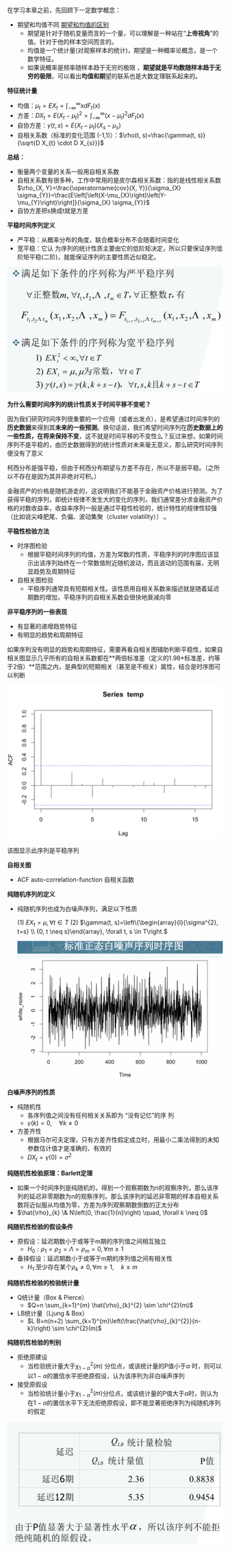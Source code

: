 在学习本章之前，先回顾下一定数学概念：

* 期望和均值不同  [期望和均值的区别](https://zhuanlan.zhihu.com/p/34150914)
  * 期望是针对于随机变量而言的一个量，可以理解是一种站在“**上帝视角**”的值。针对于他的样本空间而言的。
  * 均值是一个统计量(对观察样本的统计)，期望是一种概率论概念，是一个数学特征。
  * 如果说概率是频率随样本趋于无穷的极限 ，**期望就是平均数随样本趋于无穷的极限**，可以看出**均值和期**望的联系也是大数定理联系起来的。



**特征统计量**

* 均值：$\mu_{t}=E X_{t}=\int_{-\infty}^{\infty} x d F_{t}(x)$
* 方差：$D X_{t}=E\left(X_{t}-\mu_{t}\right)^{2}=\int_{-\infty}^{\infty}\left(x-\mu_{t}\right)^{2} d F_{t}(x)$
* 自协方差：$\gamma(t, s)=E\left(X_{t}-\mu_{t}\right)\left(X_{s}-\mu_{s}\right)$
* 自相关系数（标准的变化范围 (-1,1)）：$\rho(t, s)=\frac{\gamma(t, s)}{\sqrt{D X_{t} \cdot D X_{s}}}$

**总结：**

* 衡量两个变量的关系一般用自相关系数
* 自相关系数有很多种，工作中常用的是皮尔森相关系数：指的是线性相关系数 $\rho_{X, Y}=\frac{\operatorname{cov}(X, Y)}{\sigma_{X} \sigma_{Y}}=\frac{E\left[\left(X-\mu_{X}\right)\left(Y-\mu_{Y}\right)\right]}{\sigma_{X} \sigma_{Y}}$
* 自协方差把s换成t就是方差

**平稳时间序列定义**

* 严平稳：从概率分布的角度，联合概率分布不会随着时间变化
* 宽平稳：它认 为序列的统计性质主要由它的低阶矩决定，所以只要保证序列低阶矩平稳(二阶)，就能保证序列的主要性质近似稳定。

![image-20190928102851626](../img/image-20190928102851626.png)

**为什么需要时间序列的统计性质关于时间平移不变呢？**

因为我们研究时间序列很重要的一个应用（或者出发点），是希望通过时间序列的**历史数据**来得到其**未来的一些预测**。换句话说，我们希望时间序列在**历史数据上的一些性质，在将来保持不变**，这不就是时间平移的不变性么？反过来想，如果时间序列不是平稳的，由历史数据得到的统计性质对未来毫无意义，那么研究时间序列便没有了意义

柯西分布是强平稳，但由于柯西分布期望与方差不存在，所以不是弱平稳。（之所以不存在是因为其并非绝对可积。）



金融资产的价格是随机游走的，这说明我们不能基于金融资产价格进行预测。为了获得平稳的序列，即统计规律不发生大的变化的序列，我们通常差分求金融资产价格的对数收益率，收益率序列一般是通过平稳性检验的，统计特性的规律性较强（比如说尖峰肥尾、负偏、波动集聚（cluster volatility））.。



**平稳性检验方法**

* 时序图检验
  * 根据平稳时间序列的均值，方差为常数的性质，平稳序列的时序图应该显示出该序列始终在一个常数值附近随机波动，而且波动的范围有届，无明显趋势及周期特征
* 自相关图检验
  * 平稳序列通常具有短期相关性。该性质用自相关系数来描述就是随着延迟期数的增加，平稳序列的自相关系数会很快地衰减向零



**非平稳序列的一些表现**

* 有显著的递增趋势特征
* 有明显的趋势和周期特征



如果序列没有明显的趋势和周期特征，需要再看自相关图辅助判断平稳性，如果自相关图显示几乎所有的自相关系数都在**两倍标准差（定义的1.98*标准差，约等于2倍）**范围之内，是典型的短期相关（甚至是不相关）属性，结合是时序图可以判断

![image-20191009131951826](../img/image-20191009131951826.png)

该图显示此序列是平稳序列

**自相关图**

- ACF auto-correlation-function  自相关函数



**纯随机序列的定义**

* 纯随机序列也成为白噪声序列，满足以下性质

  (1) $E X_{t}=\mu, \forall t \in T$
  (2) $\gamma(t, s)=\left\{\begin{array}{l}{\sigma^{2}, t=s} \\ {0, t \neq s}\end{array}, \forall t, s \in T\right.$

  ![image-20191009132252984](../img/image-20191009132252984.png)



**白噪声序列的性质**

* 纯随机性
  * 各序列值之间没有任何相关关系即为 “没有记忆”的序 列
  *   $\gamma(k)=0, \quad \forall k \neq 0$
* 方差齐性
  * 根据马尔可夫定理，只有方差齐性假定成立时，用最小二乘法得到的未知参数估计值才是准确的、有效的 
  * $D X_{t}=\gamma(0)=\sigma^{2}$



**纯随机性检验原理：Barlett定理**

* 如果一个时间序列是纯随机的，得到一个观察期数为n的观察序列，那么该序列的延迟非零期数为n的观察序列，那么该序列的延迟非零期的样本自相关系数将近似服从均值为零，方差为序列观察期数倒数的正太分布
* $\hat{\rho}_{k} \& N\left(0, \frac{1}{n}\right) \quad, \forall k \neq 0$



**纯随机性检验的假设条件**

* 原假设：延迟期数小于或等于m期的序列值之间相互独立
  * $H_{0}: \rho_{1}=\rho_{2}=\Lambda=\rho_{m}=0, \forall m \geq 1$
* 备择假设：延迟期数小于或等于m期的序列值之间有相关性
  * $H_1$:至少存在某个$\rho_{k} \neq 0, \forall m \geq 1, \quad k \leq m$



**纯随机性检验的检验统计量**

* Q统计量（Box & Pierce）
  * $Q=n \sum_{k=1}^{m} \hat{\rho}_{k}^{2} \sim \chi^{2}(m)$
* LB统计量（Ljung & Box）
  * $L B=n(n+2) \sum_{k=1}^{m}\left(\frac{\hat{\rho}_{k}^{2}}{n-k}\right) \sim \chi^{2}(m)$



**纯随机性检验的判别**

* 拒绝原建设
  * 当检验统计量大于$\chi_{1-\alpha}^{2}(m)$ 分位点，或该统计量的P值小于$\alpha$ 时，则可以以$1-\alpha$的置信水平拒绝原假设，认为该序列为非白噪声序列
* 接受原假设
  * 当检验统计量小于$\chi_{1-\alpha}^{2}(m)$分位点，或该统计量的P值大于$\alpha$时，则认为在$1-\alpha$的置信水平下无法拒绝原假设，即不能显著拒绝序列为纯随机序列的假定

![image-20191009141430154](../img/image-20191009141430154.png)



